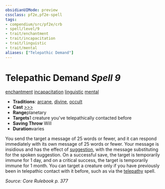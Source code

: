```yaml
---
obsidianUIMode: preview
cssclass: pf2e,pf2e-spell
tags:
- compendium/src/pf2e/crb
- spell/level/9
- trait/enchantment
- trait/incapacitation
- trait/linguistic
- trait/mental
aliases: ["Telepathic Demand"]
---
```

# Telepathic Demand *Spell 9*   
[enchantment](/rules/traits/enchantment.md)  [incapacitation](/rules/traits/incapacitation.md)  [linguistic](/rules/traits/linguistic.md)  [mental](/rules/traits/mental.md)  

- **Traditions**: [arcane](/rules/traits/arcane.md), [divine](/rules/traits/divine.md), [occult](/rules/traits/occult.md)
- **Cast** [>>>](/rules/core-rulebook/chapter-9-playing-the-game.md#Actions "Three-Action") 
- **Range**planetary
- **Targets**1 creature you've telepathically contacted before
- **Saving Throw** Will
- **Duration**varies

You send the target a message of 25 words or fewer, and it can respond immediately with its own message of 25 words or fewer. Your message is insidious and has the effect of [suggestion](/compendium/spells/suggestion.md), with the message substituting for the spoken suggestion. On a successful save, the target is temporarily immune for 1 day, and on a critical success, the target is temporarily immune for 1 month. You can target a creature only if you have previously been in telepathic contact with it before, such as via the [telepathy](/compendium/spells/telepathy.md) spell.

*Source: Core Rulebook p. 377*